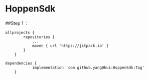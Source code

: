 # HoppenSdk
##Step 1 ：

```
allprojects {
    	repositories {
			...
			maven { url 'https://jitpack.io' }
		}
	}

```
```
dependencies {
            implementation 'com.github.yang0hui:HoppenSdk:Tag'
	}
```
